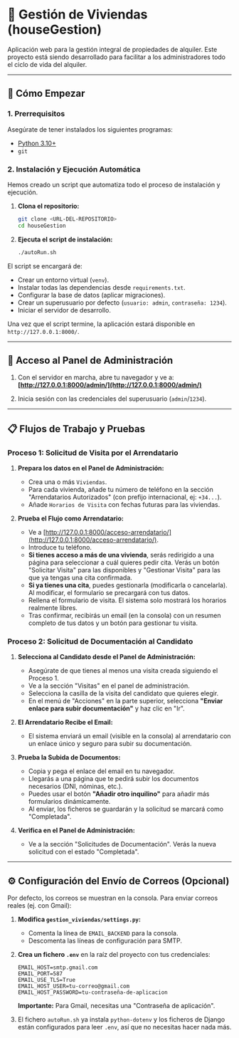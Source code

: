 # 🏡 Gestión de Viviendas (houseGestion)

Aplicación web para la gestión integral de propiedades de alquiler. Este proyecto está siendo desarrollado para facilitar a los administradores todo el ciclo de vida del alquiler.

---

## 🚀 Cómo Empezar

### 1. Prerrequisitos

Asegúrate de tener instalados los siguientes programas:
*   [Python 3.10+](https://www.python.org/downloads/)
*   `git`

### 2. Instalación y Ejecución Automática

Hemos creado un script que automatiza todo el proceso de instalación y ejecución.

1.  **Clona el repositorio:**
    ```bash
    git clone <URL-DEL-REPOSITORIO>
    cd houseGestion
    ```

2.  **Ejecuta el script de instalación:**
    ```bash
    ./autoRun.sh
    ```

El script se encargará de:
*   Crear un entorno virtual (`venv`).
*   Instalar todas las dependencias desde `requirements.txt`.
*   Configurar la base de datos (aplicar migraciones).
*   Crear un superusuario por defecto (`usuario: admin`, `contraseña: 1234`).
*   Iniciar el servidor de desarrollo.

Una vez que el script termine, la aplicación estará disponible en `http://127.0.0.1:8000/`.

---

## 🔑 Acceso al Panel de Administración

1.  Con el servidor en marcha, abre tu navegador y ve a:
    **[http://127.0.0.1:8000/admin/](http://127.0.0.1:8000/admin/)**

2.  Inicia sesión con las credenciales del superusuario (`admin`/`1234`).

---

## 📋 Flujos de Trabajo y Pruebas

### Proceso 1: Solicitud de Visita por el Arrendatario

1.  **Prepara los datos en el Panel de Administración:**
    *   Crea una o más `Viviendas`.
    *   Para cada vivienda, añade tu número de teléfono en la sección "Arrendatarios Autorizados" (con prefijo internacional, ej: `+34...`).
    *   Añade `Horarios de Visita` con fechas futuras para las viviendas.

2.  **Prueba el Flujo como Arrendatario:**
    *   Ve a [http://127.0.0.1:8000/acceso-arrendatario/](http://127.0.0.1:8000/acceso-arrendatario/).
    *   Introduce tu teléfono.
    *   **Si tienes acceso a más de una vivienda**, serás redirigido a una página para seleccionar a cuál quieres pedir cita. Verás un botón "Solicitar Visita" para las disponibles y "Gestionar Visita" para las que ya tengas una cita confirmada.
    *   **Si ya tienes una cita**, puedes gestionarla (modificarla o cancelarla). Al modificar, el formulario se precargará con tus datos.
    *   Rellena el formulario de visita. El sistema solo mostrará los horarios realmente libres.
    *   Tras confirmar, recibirás un email (en la consola) con un resumen completo de tus datos y un botón para gestionar tu visita.

### Proceso 2: Solicitud de Documentación al Candidato

1.  **Selecciona al Candidato desde el Panel de Administración:**
    *   Asegúrate de que tienes al menos una visita creada siguiendo el Proceso 1.
    *   Ve a la sección "Visitas" en el panel de administración.
    *   Selecciona la casilla de la visita del candidato que quieres elegir.
    *   En el menú de "Acciones" en la parte superior, selecciona **"Enviar enlace para subir documentación"** y haz clic en "Ir".

2.  **El Arrendatario Recibe el Email:**
    *   El sistema enviará un email (visible en la consola) al arrendatario con un enlace único y seguro para subir su documentación.

3.  **Prueba la Subida de Documentos:**
    *   Copia y pega el enlace del email en tu navegador.
    *   Llegarás a una página que te pedirá subir los documentos necesarios (DNI, nóminas, etc.).
    *   Puedes usar el botón **"Añadir otro inquilino"** para añadir más formularios dinámicamente.
    *   Al enviar, los ficheros se guardarán y la solicitud se marcará como "Completada".

4.  **Verifica en el Panel de Administración:**
    *   Ve a la sección "Solicitudes de Documentación". Verás la nueva solicitud con el estado "Completada".

---

## ⚙️ Configuración del Envío de Correos (Opcional)

Por defecto, los correos se muestran en la consola. Para enviar correos reales (ej. con Gmail):

1.  **Modifica `gestion_viviendas/settings.py`:**
    *   Comenta la línea de `EMAIL_BACKEND` para la consola.
    *   Descomenta las líneas de configuración para SMTP.

2.  **Crea un fichero `.env`** en la raíz del proyecto con tus credenciales:
    ```
    EMAIL_HOST=smtp.gmail.com
    EMAIL_PORT=587
    EMAIL_USE_TLS=True
    EMAIL_HOST_USER=tu-correo@gmail.com
    EMAIL_HOST_PASSWORD=tu-contraseña-de-aplicacion
    ```
    **Importante:** Para Gmail, necesitas una "Contraseña de aplicación".

3.  El fichero `autoRun.sh` ya instala `python-dotenv` y los ficheros de Django están configurados para leer `.env`, así que no necesitas hacer nada más.